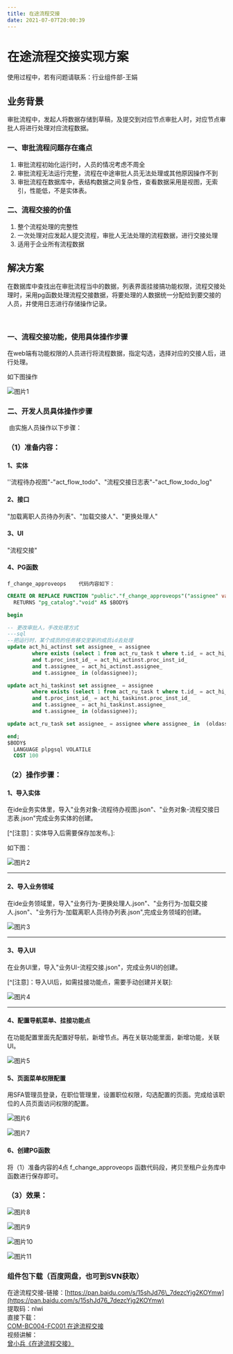 ```yaml
---
title: 在途流程交接
date: 2021-07-07T20:00:39
---
```


# 在途流程交接实现方案

使用过程中，若有问题请联系：行业组件部-王娟

## 业务背景

​ 审批流程中，发起人将数据存储到草稿，及提交到对应节点审批人时，对应节点审批人将进行处理对应流程数据。

### 一、审批流程问题存在痛点

1. 审批流程初始化运行时，人员的情况考虑不周全
2. 审批流程无法运行完整，流程在中途审批人员无法处理或其他原因操作不到
3. 审批流程在数据库中，表结构数据之间复杂性，查看数据采用是视图，无索引，性能低，不是实体表。

### 二、流程交接的价值

1. 整个流程处理的完整性
2. 一次处理对应发起人提交流程，审批人无法处理的流程数据，进行交接处理
3. 适用于企业所有流程数据

## 解决方案

​ 在数据库中查找出在审批流程当中的数据，列表界面挂接搞功能权限，流程交接处理时，采用pg函数处理流程交接数据，将要处理的人数据统一分配给到要交接的人员，并使用日志进行存储操作记录。

​

### 一、流程交接功能，使用具体操作步骤

在web端有功能权限的人员进行将流程数据，指定勾选，选择对应的交接人后，进行处理。

如下图操作

![图片1](http://apaas.wxchina.com:8881/wp-content/uploads/%E5%9C%A8%E9%80%94%E6%B5%81%E7%A8%8B%E4%BA%A4%E6%8E%A5-%E5%9B%BE%E7%89%871.gif)

### 二、开发人员具体操作步骤

​ 由实施人员操作以下步骤：

### （1）准备内容：

#### 1、实体

''流程待办视图"-"act\_flow\_todo"、"流程交接日志表"-"act\_flow\_todo\_log"

#### 2、接口

"加载离职人员待办列表"、"加载交接人"、"更换处理人"

#### 3、UI

"流程交接"

#### 4、PG函数

```
f_change_approveops    代码内容如下：
```

```sql
CREATE OR REPLACE FUNCTION "public"."f_change_approveops"("assignee" varchar, "oldassignee" text)
  RETURNS "pg_catalog"."void" AS $BODY$

begin

-- 更改审批人，手改处理方式  
---sql
--把运行时，某个成员的任务移交至新的成员id去处理
update act_hi_actinst set assignee_ = assignee
        where exists (select 1 from act_ru_task t where t.id_ = act_hi_actinst.task_id_
        and t.proc_inst_id_ = act_hi_actinst.proc_inst_id_
        and t.assignee_ = act_hi_actinst.assignee_
        and t.assignee_ in (oldassignee));

update act_hi_taskinst set assignee_ = assignee
        where exists (select 1 from act_ru_task t where t.id_ = act_hi_taskinst.id_
        and t.proc_inst_id_ = act_hi_taskinst.proc_inst_id_
        and t.assignee_ = act_hi_taskinst.assignee_
        and t.assignee_ in (oldassignee));

update act_ru_task set assignee_ = assignee where assignee_ in  (oldassignee);

end;  
$BODY$
  LANGUAGE plpgsql VOLATILE
  COST 100
```

### （2）操作步骤：

#### 1、导入实体

在ide业务实体里，导入"业务对象-流程待办视图.json"、"业务对象-流程交接日志表.json"完成业务实体的创建。

\[^\[注意\]：实体导入后需要保存加发布。\]:

如下图：

![图片2](http://apaas.wxchina.com:8881/wp-content/uploads/%E5%9C%A8%E9%80%94%E6%B5%81%E7%A8%8B%E4%BA%A4%E6%8E%A5-%E5%9B%BE%E7%89%872.png)

---

#### 2、导入业务领域

在ide业务领域里，导入"业务行为-更换处理人.json"、"业务行为-加载交接人.json"、"业务行为-加载离职人员待办列表.json",完成业务领域的创建。

![图片3](http://apaas.wxchina.com:8881/wp-content/uploads/%E5%9C%A8%E9%80%94%E6%B5%81%E7%A8%8B%E4%BA%A4%E6%8E%A5-%E5%9B%BE%E7%89%873.png)

---

#### 3、导入UI

在业务UI里，导入"业务UI-流程交接.json"，完成业务UI的创建。

\[^\[注意\]：导入UI后，如需挂接功能点，需要手动创建并关联\]:

![图片4](http://apaas.wxchina.com:8881/wp-content/uploads/%E5%9C%A8%E9%80%94%E6%B5%81%E7%A8%8B%E4%BA%A4%E6%8E%A5-%E5%9B%BE%E7%89%874.png)

---

#### 4、配置导航菜单、挂接功能点

在功能配置里面先配置好导航，新增节点。再在关联功能里面，新增功能，关联UI。

![图片5](http://apaas.wxchina.com:8881/wp-content/uploads/%E5%9C%A8%E9%80%94%E6%B5%81%E7%A8%8B%E4%BA%A4%E6%8E%A5-%E5%9B%BE%E7%89%875.png)

#### 5、页面菜单权限配置

用SFA管理员登录，在职位管理里，设置职位权限，勾选配置的页面。完成给该职位的人员页面访问权限的配置。

![图片6](http://apaas.wxchina.com:8881/wp-content/uploads/%E5%9C%A8%E9%80%94%E6%B5%81%E7%A8%8B%E4%BA%A4%E6%8E%A5-%E5%9B%BE%E7%89%876.png)

![图片7](http://apaas.wxchina.com:8881/wp-content/uploads/%E5%9C%A8%E9%80%94%E6%B5%81%E7%A8%8B%E4%BA%A4%E6%8E%A5-%E5%9B%BE%E7%89%877.png)

#### 6、创建PG函数

将（1）准备内容的4点 f\_change\_approveops 函数代码段，拷贝至租户业务库中函数进行保存即可。

### （3）效果：

![图片8](http://apaas.wxchina.com:8881/wp-content/uploads/%E5%9C%A8%E9%80%94%E6%B5%81%E7%A8%8B%E4%BA%A4%E6%8E%A5-%E5%9B%BE%E7%89%878.png)

![图片9](http://apaas.wxchina.com:8881/wp-content/uploads/%E5%9C%A8%E9%80%94%E6%B5%81%E7%A8%8B%E4%BA%A4%E6%8E%A5-%E5%9B%BE%E7%89%879.png)

![图片10](http://apaas.wxchina.com:8881/wp-content/uploads/%E5%9C%A8%E9%80%94%E6%B5%81%E7%A8%8B%E4%BA%A4%E6%8E%A5-%E5%9B%BE%E7%89%8710.png)

![图片11](http://apaas.wxchina.com:8881/wp-content/uploads/%E5%9C%A8%E9%80%94%E6%B5%81%E7%A8%8B%E4%BA%A4%E6%8E%A5-%E5%9B%BE%E7%89%8711.png)

### 组件包下载（百度网盘，也可到SVN获取）

在途流程交接-链接：[https://pan.baidu.com/s/15shJd76\_7dezcYjg2KOYmw](https://pan.baidu.com/s/15shJd76_7dezcYjg2KOYmw)  
提取码：nlwi  
直接下载：  
[COM-BC004-FC001 在途流程交接](http://apaas.wxchina.com:8881/wp-content/uploads/COM-BC004-FC001-在途流程交接.zip "COM-BC004-FC001 在途流程交接")  
视频讲解：  
[曾小兵《在途流程交接》](http://apaas.wxchina.com:8881/wp-content/uploads/曾小兵《在途流程交接》.zip "曾小兵《在途流程交接》")